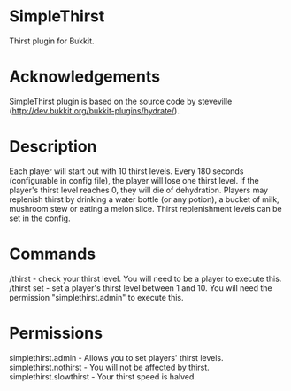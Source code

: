 SimpleThirst
============
Thirst plugin for Bukkit.

Acknowledgements
================
SimpleThirst plugin is based on the source code by steveville (http://dev.bukkit.org/bukkit-plugins/hydrate/).

Description
============
Each player will start out with 10 thirst levels. Every 180 seconds (configurable in config file), the player will lose one thirst level.
If the player's thirst level reaches 0, they will die of dehydration.
Players may replenish thirst by drinking a water bottle (or any potion), a bucket of milk, mushroom stew or eating a melon slice.
Thirst replenishment levels can be set in the config.

Commands
========
/thirst - check your thirst level. You will need to be a player to execute this.
/thirst set <player> <level> - set a player's thirst level between 1 and 10. You will need the permission "simplethirst.admin" to execute this.

Permissions
===========
simplethirst.admin - Allows you to set players' thirst levels.
simplethirst.nothirst - You will not be affected by thirst.
simplethirst.slowthirst - Your thirst speed is halved.
